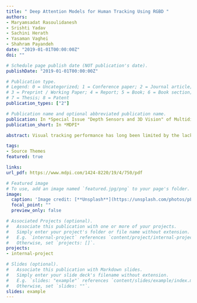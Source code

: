 ```yaml
---
title: " Deep Attention Models for Human Tracking Using RGBD "
authors:
- Maryamsadat Rasoulidanesh
- Srishti Yadav
- Sachini Herath
- Yasaman Vaghei
- Shahram Payandeh
date: "2019-01-01T00:00:00Z"
doi: ""

# Schedule page publish date (NOT publication's date).
publishDate: "2019-01-01T00:00:00Z"

# Publication type.
# Legend: 0 = Uncategorized; 1 = Conference paper; 2 = Journal article;
# 3 = Preprint / Working Paper; 4 = Report; 5 = Book; 6 = Book section;
# 7 = Thesis; 8 = Patent
publication_types: ["2"]

# Publication name and optional abbreviated publication name.
publication: In *Special Issue "Depth Sensors and 3D Vision" of Multidisciplinary Digital Publishing Institute*
publication_short: In *MDPI*

abstract: Visual tracking performance has long been limited by the lack of better appearance models. These models fail either where they tend to change rapidly, like in motion-based tracking, or where accurate information of the object may not be available, like in color camouflage (where background and foreground colors are similar). This paper proposes a robust, adaptive appearance model which works accurately in situations of color camouflage, even in the presence of complex natural objects. The proposed model includes depth as an additional feature in a hierarchical modular neural framework for online object tracking. The model adapts to the confusing appearance by identifying the stable property of depth between the target and the surrounding object(s). The depth complements the existing RGB features in scenarios when RGB features fail to adapt, hence becoming unstable over a long duration of time. The parameters of the model are learned efficiently in the Deep network, which consists of three modules:(1) The spatial attention layer, which discards the majority of the background by selecting a region containing the object of interest; (2) the appearance attention layer, which extracts appearance and spatial information about the tracked object; and (3) the state estimation layer, which enables the framework to predict future object appearance and location. Three different models were trained and tested to analyze the effect of depth along with RGB information. Also, a model is proposed to utilize only depth as a standalone input for tracking purposes. The proposed models were also evaluated in real-time using KinectV2 and showed very promising results. The results of our proposed network structures and their comparison with the state-of-the-art RGB tracking model demonstrate that adding depth significantly improves the accuracy of tracking in a more challenging environment (i.e., cluttered and camouflaged environments). Furthermore, the results of depth-based models showed that depth data can provide enough information for accurate tracking, even without RGB information. 

tags:
- Source Themes
featured: true

links:
url_pdf: https://www.mdpi.com/1424-8220/19/4/750/pdf

# Featured image
# To use, add an image named `featured.jpg/png` to your page's folder. 
image:
  caption: 'Image credit: [**Unsplash**](https://unsplash.com/photos/pLCdAaMFLTE)'
  focal_point: ""
  preview_only: false

# Associated Projects (optional).
#   Associate this publication with one or more of your projects.
#   Simply enter your project's folder or file name without extension.
#   E.g. `internal-project` references `content/project/internal-project/index.md`.
#   Otherwise, set `projects: []`.
projects:
- internal-project

# Slides (optional).
#   Associate this publication with Markdown slides.
#   Simply enter your slide deck's filename without extension.
#   E.g. `slides: "example"` references `content/slides/example/index.md`.
#   Otherwise, set `slides: ""`.
slides: example
---
```


<!-- {{% alert note %}}
Click the *Cite* button above to demo the feature to enable visitors to import publication metadata into their reference management software.
{{% /alert %}}

{{% alert note %}}
Click the *Slides* button above to demo Academic's Markdown slides feature.
{{% /alert %}}

Supplementary notes can be added here, including [code and math](https://sourcethemes.com/academic/docs/writing-markdown-latex/). -->
